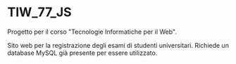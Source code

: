 # TIW_77_JS
Progetto per il corso "Tecnologie Informatiche per il Web".

Sito web per la registrazione degli esami di studenti universitari.
Richiede un database MySQL già presente per essere utilizzato.
